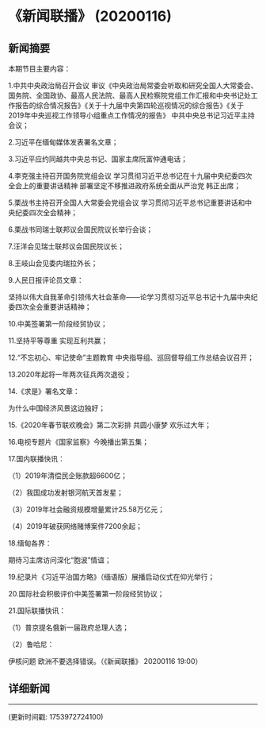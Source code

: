 # 《新闻联播》 (20200116)

## 新闻摘要

本期节目主要内容：

1.中共中央政治局召开会议 审议《中央政治局常委会听取和研究全国人大常委会、国务院、全国政协、最高人民法院、最高人民检察院党组工作汇报和中央书记处工作报告的综合情况报告》《关于十九届中央第四轮巡视情况的综合报告》《关于2019年中央巡视工作领导小组重点工作情况的报告》 中共中央总书记习近平主持会议；

2.习近平在缅甸媒体发表署名文章；

3.习近平应约同越共中央总书记、国家主席阮富仲通电话；

4.李克强主持召开国务院党组会议 学习贯彻习近平总书记在十九届中央纪委四次全会上的重要讲话精神 部署坚定不移推进政府系统全面从严治党 韩正出席；

5.栗战书主持召开全国人大常委会党组会议 学习贯彻习近平总书记重要讲话和中央纪委四次全会精神；

6.栗战书同瑞士联邦议会国民院议长举行会谈；

7.汪洋会见瑞士联邦议会国民院议长；

8.王岐山会见委内瑞拉外长；

9.人民日报评论员文章：

坚持以伟大自我革命引领伟大社会革命——论学习贯彻习近平总书记十九届中央纪委四次全会重要讲话精神；

10.中美签署第一阶段经贸协议；

11.坚持平等尊重 实现互利共赢；

12.“不忘初心、牢记使命”主题教育 中央指导组、巡回督导组工作总结会议召开；

13.2020年起将一年两次征兵两次退役；

14.《求是》署名文章：

为什么中国经济风景这边独好；

15.《2020年春节联欢晚会》第二次彩排 共圆小康梦 欢乐过大年；

16.电视专题片《国家监察》今晚播出第五集；

17.国内联播快讯：

（1）2019年清偿民企账款超6600亿；

（2）我国成功发射银河航天首发星；

（3）2019年社会融资规模增量累计25.58万亿元；

（4）2019年破获网络赌博案件7200余起；

18.缅甸各界：

期待习主席访问深化“胞波”情谊；

19.纪录片《习近平治国方略》（缅语版）展播启动仪式在仰光举行；

20.国际社会积极评价中美签署第一阶段经贸协议；

21.国际联播快讯：

（1）普京提名俄新一届政府总理人选；

（2）鲁哈尼：

伊核问题 欧洲不要选择错误。（《新闻联播》 20200116 19:00）

## 详细新闻

---

(更新时间戳: 1753972724100)

